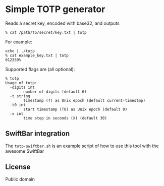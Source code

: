 # Simple TOTP generator

Reads a secret key, encoded with base32, and outputs

```
% cat /path/to/secret/key.txt | totp
```

For example:

```
echo | ./totp
% cat example_key.txt | totp
012359%
```

Supported flags are (all optional):

```
% totp
Usage of totp:
  -digits int
    	number of digits (default 6)
  -t string
    	timestamp (T) as Unix epoch (default current-timestmp)
  -t0 int
    	start timestamp (T0) as Unix epoch (default 0)
  -x int
    	time step in seconds (X) (default 30)
```


## SwiftBar integration

The `totp-swiftbar.sh` is an example script of how to use this tool with the awesome SwiftBar


## License

Public domain
